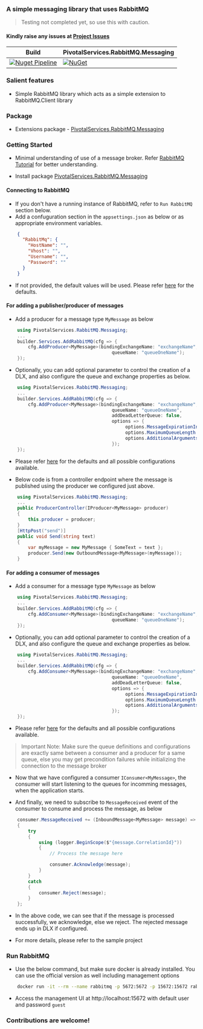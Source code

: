 ### A simple messaging library that uses RabbitMQ

> Testing not completed yet, so use this with caution. 

#### Kindly raise any issues at [Project Issues](https://github.com/PivotalServicesOss/rabbitmq_messaging_library/issues)

Build | PivotalServices.RabbitMQ.Messaging |
--- | --- |
[![Nuget Pipeline](https://github.com/PivotalServicesOss/rabbitmq_messaging_library/actions/workflows/nuget-pipeline.yml/badge.svg?branch=master)](https://github.com/PivotalServicesOss/rabbitmq_messaging_library/actions/workflows/nuget-pipeline.yml) | [![NuGet](https://img.shields.io/nuget/v/PivotalServices.RabbitMQ.Messaging.svg?style=flat-square)](http://www.nuget.org/packages/PivotalServices.RabbitMQ.Messaging)

### Salient features
- Simple RabbitMQ library which acts as a simple extension to RabbitMQ.Client library

### Package
- Extensions package - [PivotalServices.RabbitMQ.Messaging](https://www.nuget.org/packages/PivotalServices.RabbitMQ.Messaging)

### Getting Started
- Minimal understanding of use of a message broker. Refer [RabbitMQ Tutorial](https://www.rabbitmq.com/getstarted.html) for better understanding.

- Install package [PivotalServices.RabbitMQ.Messaging](https://www.nuget.org/packages/PivotalServices.RabbitMQ.Messaging)

#### Connecting to RabbitMQ
- If you don't have a running instance of RabbitMQ, refer to `Run RabbitMQ` section below.
- Add a confuguration section in the `appsettings.json` as below or as appropriate environment variables.

```json
    {
      "RabbitMq": {
        "HostName": "",
        "Vhost": "",
        "Username": "",
        "Password": ""
      }
    }
```

- If not provided, the default values will be used. Please refer [here](https://github.com/PivotalServicesOss/rabbitmq_messaging_library/blob/master/src/Configuration/ServiceConfiguration.cs) for the defaults.

#### For adding a publisher/producer of messages

- Add a producer for a message type `MyMessage` as below

```c#
    using PivotalServices.RabbitMQ.Messaging;
    ...
    builder.Services.AddRabbitMQ(cfg => {
        cfg.AddProducer<MyMessage>(bindingExchangeName: "exchangeName",
                                       queueName: "queueOneName");
    });
```

- Optionally, you can add optional parameter to control the creation of a DLX, and also configure the queue and exchange properties as below.

```c#
    using PivotalServices.RabbitMQ.Messaging;
    ...
    builder.Services.AddRabbitMQ(cfg => {
        cfg.AddProducer<MyMessage>(bindingExchangeName: "exchangeName",
                                       queueName: "queueOneName",
                                       addDeadLetterQueue: false,
                                       options => {
                                            options.MessageExpirationInSeconds = 0;
                                            options.MaximumQueueLength = 1000;
                                            options.AdditionalArguments.Add("x-queue-type", "quorum");
                                       });
    });
```

- Please refer [here](https://github.com/PivotalServicesOss/rabbitmq_messaging_library/blob/master/src/Configuration/QueueConfiguration.cs) for the defaults and all possible configurations available.

- Below code is from a controller endpoint where the message is published using the producer we configured just above.

```c#
    using PivotalServices.RabbitMQ.Messaging;
    ...
    public ProducerController(IProducer<MyMessage> producer)
    {
        this.producer = producer;
    }
    [HttpPost("send")]
    public void Send(string text)
    {
        var myMessage = new MyMessage { SomeText = text };
        producer.Send(new OutboundMessage<MyMessage>(myMessage));
    }
```

#### For adding a consumer of messages

- Add a consumer for a message type `MyMessage` as below

```c#
    using PivotalServices.RabbitMQ.Messaging;
    ...
    builder.Services.AddRabbitMQ(cfg => {
        cfg.AddConsumer<MyMessage>(bindingExchangeName: "exchangeName",
                                       queueName: "queueOneName");
    });
```

- Optionally, you can add optional parameter to control the creation of a DLX, and also configure the queue and exchange properties as below.

```c#
    using PivotalServices.RabbitMQ.Messaging;
    ...
    builder.Services.AddRabbitMQ(cfg => {
        cfg.AddConsumer<MyMessage>(bindingExchangeName: "exchangeName",
                                       queueName: "queueOneName",
                                       addDeadLetterQueue: false,
                                       options => {
                                            options.MessageExpirationInSeconds = 0;
                                            options.MaximumQueueLength = 1000;
                                            options.AdditionalArguments.Add("x-queue-type", "quorum");
                                       });
    });
```

- Please refer [here](https://github.com/PivotalServicesOss/rabbitmq_messaging_library/blob/master/src/Configuration/QueueConfiguration.cs) for the defaults and all possible configurations available.

> Important Note: Make sure the queue definitions and configurations are exactly same between a consumer and a producer for a same queue, else you may get precondition failures while initializing the connection to the message broker

- Now that we have configured a consumer `IConsumer<MyMessage>`, the consumer will start listening to the queues for incomming messages, when the application starts.

- And finally, we need to subscribe to `MessageReceived` event of the consumer to consume and process the message, as below

```c#
    consumer.MessageReceived += (InboundMessage<MyMessage> message) =>
    {
        try
        {
            using (logger.BeginScope($"{message.CorrelationId}"))
            {
                // Process the message here

                consumer.Acknowledge(message);
            }
        }
        catch
        {
            consumer.Reject(message);
        }
    };
```

- In the above code, we can see that if the message is processed successfully, we acknowledge, else we reject. The rejected message ends up in DLX if configured.

- For more details, please refer to the sample project

### Run RabbitMQ

- Use the below command, but make sure docker is already installed. You can use the official version as well including management options

```bash
    docker run -it --rm --name rabbitmq -p 5672:5672 -p 15672:15672 rabbitmq:3.11-management
```

- Access the management UI at http://localhost:15672 with default user and password `guest`

### Contributions are welcome!





